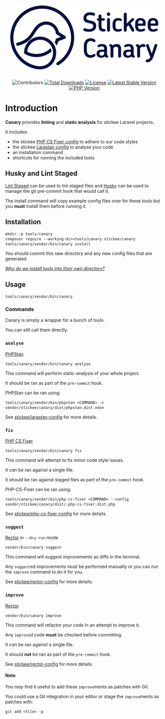 <p align="center" style="padding:1rem">
    <picture>
      <source media="(prefers-color-scheme: dark)" srcset=".github/images/logo-yellow.png" width="500">
      <source media="(prefers-color-scheme: light)" srcset=".github/images/logo-dark.png" width="500">
      <img alt="Stickee Canary" src=".github/images/logo-dark.png" width="500">
    </picture>
</p>

<p align="center">
    <img src="https://img.shields.io/github/contributors/stickeeuk/canary" alt="Contributors">
    <a href="https://packagist.org/packages/stickee/canary"><img src="https://img.shields.io/packagist/dt/stickee/canary" alt="Total Downloads"></a>
    <a href="https://packagist.org/packages/stickee/canary"><img src="https://img.shields.io/packagist/l/stickee/canary" alt="License"></a>
    <a href="https://packagist.org/packages/stickee/canary"><img src="https://img.shields.io/packagist/v/stickee/canary" alt="Latest Stable Version"></a>
    <a href="https://packagist.org/packages/stickee/canary"><img src="https://img.shields.io/packagist/dependency-v/stickee/canary/php" alt="PHP Version"></a>
</p>

# Introduction

**Canary** provides **linting** and **static analysis** for stickee Laravel projects.

It includes:

- the stickee [PHP CS Fixer config](https://github.com/stickeeuk/php-cs-fixer-config/) to adhere to our code styles
- the stickee [Larastan config](https://github.com/stickeeuk/larastan-config/) to analyse your code
- an installation command
- shortcuts for running the included tools

## Husky and Lint Staged

[Lint Staged](https://github.com/okonet/lint-staged) can be used to lint staged files and [Husky](https://typicode.github.io/husky) can be used to manage the git pre-commit hook that would call it.

The install command will copy example config files over for these tools but you **must** install them before running it.

## Installation

```
mkdir -p tools/canary
composer require --working-dir=tools/canary stickee/canary
tools/canary/vendor/bin/canary install
```

You should commit this new directory and any new config files that are generated.

_[Why do we install tools into their own directory?](https://github.com/FriendsOfPHP/PHP-CS-Fixer#installation)_

## Usage

```
tools/canary/vendor/bin/canary
```

### Commands

Canary is simply a wrapper for a bunch of tools.

You can still call them directly.

### `analyse`

[PHPStan](https://github.com/nunomaduro/larastan)

```
tools/canary/vendor/bin/canary analyse
```

This command will perform static-analysis of your whole project.

It _should_ be ran as part of the `pre-commit` hook.

PHPStan can be ran using:
```
tools/canary/vendor/bin/phpstan <COMMAND> -c vendor/stickee/canary/dist/phpstan.dist.neon
```

See [stickee/larastan-config](https://github.com/stickeeuk/larastan-config) for more details.

### `fix`

[PHP CS Fixer](https://github.com/PHP-CS-Fixer/PHP-CS-Fixer)

```
tools/canary/vendor/bin/canary fix
```

This command will attempt to fix minor code style issues.

It _can_ be ran against a single file.

It _should_ be ran against staged files as part of the `pre-commit` hook.

PHP-CS-Fixer can be ran using:

```
tools/canary/vendor/bin/php-cs-fixer <COMMAND> --config vendor/stickee/canary/dist/.php-cs-fixer.dist.php
```

See [stickee/php-cs-fixer-config](https://github.com/stickeeuk/php-cs-fixer-config) for more details.

### `suggest`

[Rector](https://github.com/rectorphp/rector) in `--dry-run` mode

```
vendor/bin/canary suggest
```

This command will suggest improvements as diffs in the terminal.

Any `suggest`ed improvements must be performed manually or you can run the `improve` command to do it for you.

See [stickee/rector-config](https://github.com/stickeeuk/rector-config) for more details.

### `improve`

[Rector](https://github.com/rectorphp/rector)

```
vendor/bin/canary improve
```

This command will refactor your code in an attempt to improve it.

Any `improve`d code **must** be checked before committing.

It _can_ be ran against a single file.

It should **not** be ran as part of the `pre-commit` hook.

See [stickee/rector-config](https://github.com/stickeeuk/rector-config) for more details.

#### Note

You _may_ find it useful to add these `improve`ments as patches with Git.

You could use a Git integration in your editor or stage the `improve`ments as patches with:

```
git add <file> -p
```
